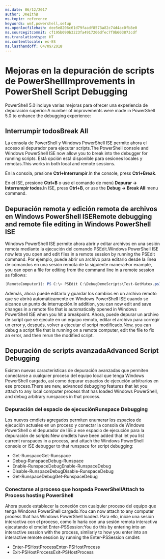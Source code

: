 ```yaml
---
ms.date: 06/12/2017
author: JKeithB
ms.topic: reference
keywords: wmf,powershell,setup
ms.openlocfilehash: dee5e8206c61d79faadf8573a82c74d4ac0fb8e0
ms.sourcegitcommit: cf195b090b3223fa4917206dfec7f0b603873cdf
ms.translationtype: HT
ms.contentlocale: es-ES
ms.lasthandoff: 04/09/2018
---
```

# <a name="improvements-in-powershell-script-debugging"></a><span data-ttu-id="b1e49-102">Mejoras en la depuración de scripts de PowerShell</span><span class="sxs-lookup"><span data-stu-id="b1e49-102">Improvements in PowerShell Script Debugging</span></span>

<span data-ttu-id="b1e49-103">PowerShell 5.0 incluye varias mejoras para ofrecer una experiencia de depuración superior:</span><span class="sxs-lookup"><span data-stu-id="b1e49-103">A number of improvements were made in PowerShell 5.0 to enhance the debugging experience:</span></span>

## <a name="break-all"></a><span data-ttu-id="b1e49-104">Interrumpir todos</span><span class="sxs-lookup"><span data-stu-id="b1e49-104">Break All</span></span>

<span data-ttu-id="b1e49-105">La consola de PowerShell y Windows PowerShell ISE permite ahora el acceso al depurador para ejecutar scripts.</span><span class="sxs-lookup"><span data-stu-id="b1e49-105">The PowerShell console and Windows PowerShell ISE now allow you to break into the debugger for running scripts.</span></span> <span data-ttu-id="b1e49-106">Está opción está disponible para sesiones locales y remotas.</span><span class="sxs-lookup"><span data-stu-id="b1e49-106">This works in both local and remote sessions.</span></span>

<span data-ttu-id="b1e49-107">En la consola, presione **Ctrl+Interrumpir**.</span><span class="sxs-lookup"><span data-stu-id="b1e49-107">In the console, press **Ctrl+Break**.</span></span>

<span data-ttu-id="b1e49-108">En el ISE, presione **Ctrl+B** o use el comando de menú **Depurar -> Interrumpir todos**.</span><span class="sxs-lookup"><span data-stu-id="b1e49-108">In ISE, press **Ctrl+B**, or use the **Debug -> Break All** menu command.</span></span>

## <a name="remote-debugging-and-remote-file-editing-in-windows-powershell-ise"></a><span data-ttu-id="b1e49-109">Depuración remota y edición remota de archivos en Windows PowerShell ISE</span><span class="sxs-lookup"><span data-stu-id="b1e49-109">Remote debugging and remote file editing in Windows PowerShell ISE</span></span>

<span data-ttu-id="b1e49-110">Windows PowerShell ISE permite ahora abrir y editar archivos en una sesión remota mediante la ejecución del comando PSEdit.</span><span class="sxs-lookup"><span data-stu-id="b1e49-110">Windows PowerShell ISE now lets you open and edit files in a remote session by running the PSEdit command.</span></span>
<span data-ttu-id="b1e49-111">Por ejemplo, puede abrir un archivo para editarlo desde la línea de comandos en una sesión remota de la siguiente manera:</span><span class="sxs-lookup"><span data-stu-id="b1e49-111">For example, you can open a file for editing from the command line in a remote session as follows:</span></span>

```powershell
[RemoteComputer1]: PS C:\> PSEdit C:\DebugDemoScripts\Test-GetMutex.ps1
```

<span data-ttu-id="b1e49-112">Además, ahora puede editarlo y guardar los cambios en un archivo remoto que se abrirá automáticamente en Windows PowerShell ISE cuando se alcance un punto de interrupción.</span><span class="sxs-lookup"><span data-stu-id="b1e49-112">In addition, you can now edit and save changes in a remote file that is automatically opened in Windows PowerShell ISE when you hit a breakpoint.</span></span>
<span data-ttu-id="b1e49-113">Ahora, puede depurar un archivo de script que se ejecute en un equipo remoto, editar el archivo para corregir un error y, después, volver a ejecutar el script modificado.</span><span class="sxs-lookup"><span data-stu-id="b1e49-113">Now, you can debug a script file that is running on a remote computer, edit the file to fix an error, and then rerun the modified script.</span></span>

## <a name="advanced-script-debugging"></a><span data-ttu-id="b1e49-114">Depuración de scripts avanzada</span><span class="sxs-lookup"><span data-stu-id="b1e49-114">Advanced Script Debugging</span></span>

<span data-ttu-id="b1e49-115">Existen nuevas características de depuración avanzadas que permiten conectarse a cualquier proceso del equipo local que tenga Windows PowerShell cargado, así como depurar espacios de ejecución arbitrarios en ese proceso.</span><span class="sxs-lookup"><span data-stu-id="b1e49-115">There are new, advanced debugging features that let you attach to any local computer process that has loaded Windows PowerShell, and debug arbitrary runspaces in that process.</span></span>

### <a name="runspace-debugging"></a><span data-ttu-id="b1e49-116">Depuración del espacio de ejecución</span><span class="sxs-lookup"><span data-stu-id="b1e49-116">Runspace Debugging</span></span>

<span data-ttu-id="b1e49-117">Los nuevos cmdlets agregados permiten enumerar los espacios de ejecución actuales en un proceso y conectar la consola de Windows PowerShell o el depurador de ISE a ese espacio de ejecución para la depuración de scripts:</span><span class="sxs-lookup"><span data-stu-id="b1e49-117">New cmdlets have been added that let you list current runspaces in a process, and attach the Windows PowerShell console or ISE debugger to that runspace for script debugging:</span></span>

-   <span data-ttu-id="b1e49-118">Get-Runspace</span><span class="sxs-lookup"><span data-stu-id="b1e49-118">Get-Runspace</span></span>
-   <span data-ttu-id="b1e49-119">Debug-Runspace</span><span class="sxs-lookup"><span data-stu-id="b1e49-119">Debug-Runspace</span></span>
-   <span data-ttu-id="b1e49-120">Enable-RunspaceDebug</span><span class="sxs-lookup"><span data-stu-id="b1e49-120">Enable-RunspaceDebug</span></span>
-   <span data-ttu-id="b1e49-121">Disable-RunspaceDebug</span><span class="sxs-lookup"><span data-stu-id="b1e49-121">Disable-RunspaceDebug</span></span>
-   <span data-ttu-id="b1e49-122">Get-RunspaceDebug</span><span class="sxs-lookup"><span data-stu-id="b1e49-122">Get-RunspaceDebug</span></span>

### <a name="attach-to-process-hosting-powershell"></a><span data-ttu-id="b1e49-123">Conectarse al proceso que hospeda PowerShell</span><span class="sxs-lookup"><span data-stu-id="b1e49-123">Attach to Process hosting PowerShell</span></span>

<span data-ttu-id="b1e49-124">Ahora puede establecer la conexión con cualquier proceso del equipo que tenga Windows PowerShell cargado.</span><span class="sxs-lookup"><span data-stu-id="b1e49-124">You can now attach to any computer process that has Windows PowerShell loaded.</span></span> <span data-ttu-id="b1e49-125">Para ello, inicie una sesión interactiva con el proceso, como lo haría con una sesión remota interactiva ejecutando el cmdlet Enter-PSSession:</span><span class="sxs-lookup"><span data-stu-id="b1e49-125">You do this by entering into an interactive session with the process, similarly to how you enter into an interactive remote session by running the Enter-PSSession cmdlet:</span></span>

-   <span data-ttu-id="b1e49-126">Enter-PSHostProcess</span><span class="sxs-lookup"><span data-stu-id="b1e49-126">Enter-PSHostProcess</span></span>
-   <span data-ttu-id="b1e49-127">Exit-PSHostProcess</span><span class="sxs-lookup"><span data-stu-id="b1e49-127">Exit-PSHostProcess</span></span>